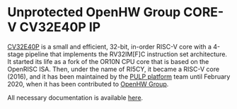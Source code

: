 # Unprotected OpenHW Group CORE-V CV32E40P IP

[CV32E40P](https://github.com/openhwgroup/cv32e40p/) is a small and efficient, 32-bit, in-order RISC-V core with a 4-stage pipeline that implements
the RV32IM\[F\]C instruction set architecture. It started its life as a fork of the OR10N CPU core that is based on the OpenRISC ISA. Then, under the name of RI5CY, it became a RISC-V core (2016), and it has been maintained
by the [PULP platform](https://www.pulp-platform.org/) team until February 2020,
when it has been contributed to [OpenHW Group](https://www.openhwgroup.org/).

All necessary documentation is available [here](https://github.com/openhwgroup/cv32e40p/).


